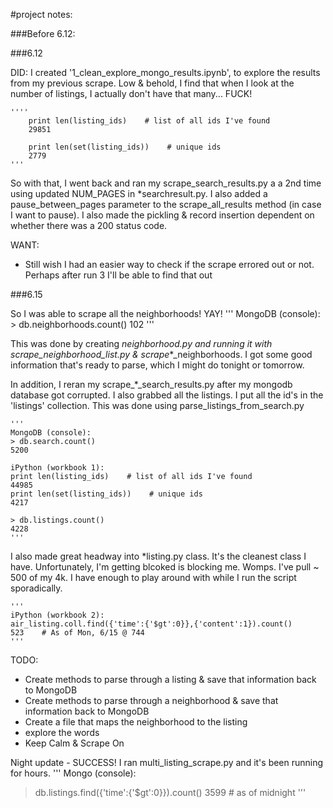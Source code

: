 #project notes:

###Before 6.12:



###6.12

DID:
I created '1_clean_explore_mongo_results.ipynb', to explore the results from my previous scrape. Low & behold, I find that when I look at the number of listings, I actually don't have that many... FUCK!

    ''''
        print len(listing_ids)    # list of all ids I've found
        29851

        print len(set(listing_ids))    # unique ids
        2779
    '''

So with that, I went back and ran my scrape_search_results.py a a 2nd time using updated NUM_PAGES in *searchresult.py. I also added a pause_between_pages parameter to the scrape_all_results method (in case I want to pause). I also made the pickling & record insertion dependent on whether there was a 200 status code.  

WANT:
* Still wish I had an easier way to check if the scrape errored out or not.  Perhaps after run 3 I'll be able to find that out


###6.15

So I was able to scrape all the neighborhoods! YAY!
    '''
    MongoDB (console):
    > db.neighborhoods.count()
    102
    '''

This was done by creating *neighborhood.py and running it with scrape_*_neighborhood_list.py & scrape_*_neighborhoods. I got some good information that's ready to parse, which I might do tonight or tomorrow.

In addition, I reran my scrape_*_search_results.py after my mongodb database got corrupted. I also grabbed all the listings. I put all the id's in the 'listings' collection. This was done using parse_listings_from_search.py

    '''
    MongoDB (console):
    > db.search.count()
    5200

    iPython (workbook 1):
    print len(listing_ids)    # list of all ids I've found
    44985
    print len(set(listing_ids))    # unique ids
    4217

    > db.listings.count()
    4228
    '''
 

I also made great headway into *listing.py class. It's the cleanest class I have. Unfortunately, I'm getting blcoked is blocking me. Womps. I've pull ~ 500 of my 4k. I have enough to play around with while I run the script sporadically.

    '''
    iPython (workbook 2):
    air_listing.coll.find({'time':{'$gt':0}},{'content':1}).count()
    523    # As of Mon, 6/15 @ 744
    '''

TODO:
* Create methods to parse through a listing & save that information back to MongoDB
* Create methods to parse through a neighborhood & save that information back to MongoDB
* Create a file that maps the neighborhood to the listing
* explore the words
* Keep Calm & Scrape On

Night update - SUCCESS! I ran multi_listing_scrape.py and it's been running for hours. 
'''
Mongo (console):
> db.listings.find({'time':{'$gt':0}}).count()
3599   # as of midnight
'''